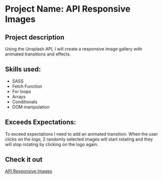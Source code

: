 # Project Name: API Responsive Images

## Project description 
Using the Unsplash API, I will create a responsive image gallery with animated transitions and effects. 

## Skills used:
- SASS
- Fetch Function
- For loops
- Arrays
- Conditionals
- DOM manipulation

## Exceeds Expectations:
To exceed expectations I need to add an animated transition. When the user clicks on the logo, 2 randomly selected images will start rotating and they will stop rotating by clicking on the logo again.

## Check it out
[API Responsive Images](https://araqueheinz.github.io/Project-4_ARI/)
